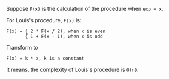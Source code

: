 Suppose `F(x)` is the calculation of the procedure when `exp = x`.

For Louis's procedure, `F(x)` is:

```
F(x) = { 2 * F(x / 2), when x is even
       { 1 + F(x - 1), when x is odd
```

Transform to

```
F(x) = k * x, k is a constant
```

It means, the complexity of Louis's procedure is `O(n)`.
